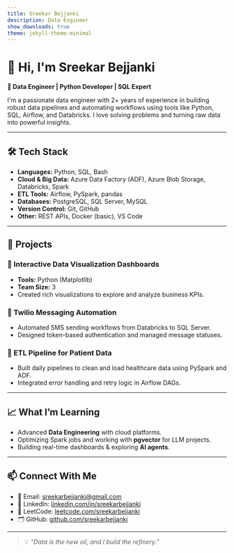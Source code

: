 ```yaml
---
title: Sreekar Bejjanki
description: Data Engineer
show_downloads: true
theme: jekyll-theme-minimal
---
```


# 👋 Hi, I'm Sreekar Bejjanki

**🚀 Data Engineer | Python Developer | SQL Expert**

I'm a passionate data engineer with 2+ years of experience in building robust data pipelines and automating workflows using tools like Python, SQL, Airflow, and Databricks. I love solving problems and turning raw data into powerful insights.

---

## 🛠️ Tech Stack

- **Languages:** Python, SQL, Bash
- **Cloud & Big Data:** Azure Data Factory (ADF), Azure Blob Storage, Databricks, Spark
- **ETL Tools:** Airflow, PySpark, pandas
- **Databases:** PostgreSQL, SQL Server, MySQL
- **Version Control:** Git, GitHub
- **Other:** REST APIs, Docker (basic), VS Code

---

## 🧠 Projects

### 🔹 Interactive Data Visualization Dashboards
- **Tools:** Python (Matplotlib)
- **Team Size:** 3
- Created rich visualizations to explore and analyze business KPIs.

### 🔹 Twilio Messaging Automation
- Automated SMS sending workflows from Databricks to SQL Server.
- Designed token-based authentication and managed message statuses.

### 🔹 ETL Pipeline for Patient Data
- Built daily pipelines to clean and load healthcare data using PySpark and ADF.
- Integrated error handling and retry logic in Airflow DAGs.

---

## 📈 What I’m Learning

- Advanced **Data Engineering** with cloud platforms.
- Optimizing Spark jobs and working with **pgvector** for LLM projects.
- Building real-time dashboards & exploring **AI agents**.

---

## 📫 Connect With Me

- 📧 Email: [sreekarbejjanki@gmail.com](mailto:sreekarbejjanki@gmail.com)
- 💼 LinkedIn: [linkedin.com/in/sreekarbejjanki](https://www.linkedin.com/in/sreekarbejjanki/)
- 🧠 LeetCode: [leetcode.com/sreekarbejjanki](https://leetcode.com/sreekarbejjanki/)
- 🗂️ GitHub: [github.com/sreekarbejjanki](https://github.com/sreekarbejjanki)

---

> 💡 *“Data is the new oil, and I build the refinery.”*


